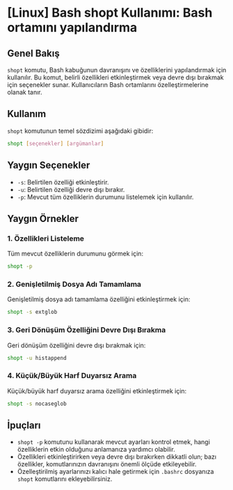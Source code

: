 # [Linux] Bash shopt Kullanımı: Bash ortamını yapılandırma

## Genel Bakış
`shopt` komutu, Bash kabuğunun davranışını ve özelliklerini yapılandırmak için kullanılır. Bu komut, belirli özellikleri etkinleştirmek veya devre dışı bırakmak için seçenekler sunar. Kullanıcıların Bash ortamlarını özelleştirmelerine olanak tanır.

## Kullanım
`shopt` komutunun temel sözdizimi aşağıdaki gibidir:

```bash
shopt [seçenekler] [argümanlar]
```

## Yaygın Seçenekler
- `-s`: Belirtilen özelliği etkinleştirir.
- `-u`: Belirtilen özelliği devre dışı bırakır.
- `-p`: Mevcut tüm özelliklerin durumunu listelemek için kullanılır.

## Yaygın Örnekler

### 1. Özellikleri Listeleme
Tüm mevcut özelliklerin durumunu görmek için:

```bash
shopt -p
```

### 2. Genişletilmiş Dosya Adı Tamamlama
Genişletilmiş dosya adı tamamlama özelliğini etkinleştirmek için:

```bash
shopt -s extglob
```

### 3. Geri Dönüşüm Özelliğini Devre Dışı Bırakma
Geri dönüşüm özelliğini devre dışı bırakmak için:

```bash
shopt -u histappend
```

### 4. Küçük/Büyük Harf Duyarsız Arama
Küçük/büyük harf duyarsız arama özelliğini etkinleştirmek için:

```bash
shopt -s nocaseglob
```

## İpuçları
- `shopt -p` komutunu kullanarak mevcut ayarları kontrol etmek, hangi özelliklerin etkin olduğunu anlamanıza yardımcı olabilir.
- Özellikleri etkinleştirirken veya devre dışı bırakırken dikkatli olun; bazı özellikler, komutlarınızın davranışını önemli ölçüde etkileyebilir.
- Özelleştirilmiş ayarlarınızı kalıcı hale getirmek için `.bashrc` dosyanıza `shopt` komutlarını ekleyebilirsiniz.